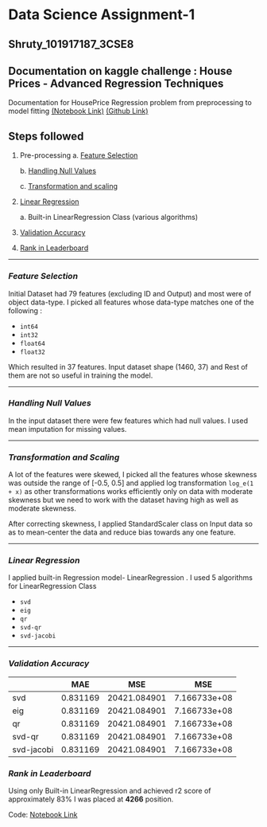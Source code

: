 # Data Science Assignment-1

## Shruty_101917187_3CSE8 
## Documentation on kaggle challenge : House Prices - Advanced Regression Techniques
Documentation for HousePrice Regression problem from preprocessing to model fitting [(Notebook Link)](https://www.kaggle.com/shrutykhullar/assign-da1/notebook) [(Github Link)](https://github.com/Shruty-Khullar/DS1_Assign1/blob/main/assign-da1.ipynb)

## Steps followed
 1. Pre-processing 
	 a. [Feature Selection](#feature-selection)

	 b. [Handling Null Values](#imputation)

	 c. [Transformation and scaling](#transformation-and-scaling)

 2. [Linear Regression](#linear-regression)

	 a. Built-in LinearRegression Class (various algorithms)

 3. [Validation Accuracy](#validation-accuracy)

 4. [Rank in Leaderboard](#rank-in-leaderboard)

---
### *Feature Selection*
Initial Dataset had 79 features (excluding ID and Output) and most were of object data-type.
I picked all features whose data-type matches one of the following :
 - `int64`
 - `int32`
 - `float64`
 - `float32`
 
Which resulted in 37 features. 
Input dataset shape (1460, 37) and
Rest of them are not so useful in training the model.


---
### *Handling Null Values*
In the input dataset there were few features which had null values. I used mean imputation for missing values.

---
### *Transformation and Scaling*
A lot of the features were skewed, I picked all the features whose skewness was outside the range of [-0.5, 0.5] and applied log transformation `log_e(1 + x)` as other transformations works efficiently only on data with moderate skewness but we need to work with the dataset having high as well as moderate skewness.

After correcting skewness, I applied StandardScaler class on Input data so as to mean-center the data and reduce bias towards any one feature.

---
### *Linear Regression*
I applied  built-in Regression model- LinearRegression .
I used 5 algorithms for LinearRegression Class
 - `svd`
 - `eig`
 - `qr`
 - `svd-qr`
 - `svd-jacobi`

---
### *Validation Accuracy*

|            | MAE      | MSE          | MSE          |
|------------|----------|--------------|--------------| 
| svd        | 0.831169 | 20421.084901 | 7.166733e+08 |
| eig        | 0.831169 | 20421.084901 | 7.166733e+08 |
| qr         | 0.831169 | 20421.084901 | 7.166733e+08 |
| svd-qr     | 0.831169 | 20421.084901 | 7.166733e+08 |
| svd-jacobi | 0.831169 | 20421.084901 | 7.166733e+08 |

### *Rank in Leaderboard*
Using only Built-in LinearRegression and achieved r2 score of approximately 83%
I was placed at **4266** position.

Code: [Notebook Link](https://www.kaggle.com/shrutykhullar/assign-da1/notebook)
